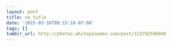 ```yaml
---
layout: post
title: no title
date: '2015-03-16T09:15:16-07:00'
tags: []
tumblr_url: http://photos.whitepinedev.com/post/113792596948
---
```


